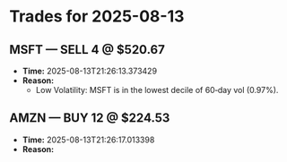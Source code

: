 # Trades for 2025-08-13

## MSFT — SELL 4 @ $520.67
- **Time:** 2025-08-13T21:26:13.373429
- **Reason:**
  - Low Volatility: MSFT is in the lowest decile of 60‑day vol (0.97%).

## AMZN — BUY 12 @ $224.53
- **Time:** 2025-08-13T21:26:17.013398
- **Reason:**

